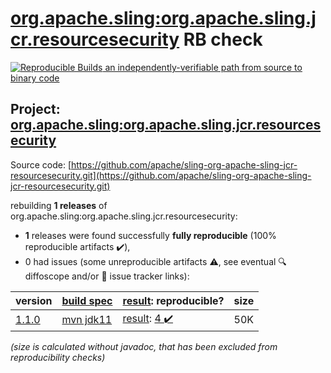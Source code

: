 [org.apache.sling:org.apache.sling.jcr.resourcesecurity](https://search.maven.org/artifact/org.apache.sling/org.apache.sling.jcr.resourcesecurity/) RB check
=======

[![Reproducible Builds](https://reproducible-builds.org/images/logos/rb.svg) an independently-verifiable path from source to binary code](https://reproducible-builds.org/)

## Project: [org.apache.sling:org.apache.sling.jcr.resourcesecurity](https://search.maven.org/artifact/org.apache.sling/org.apache.sling.jcr.resourcesecurity/)

Source code: [https://github.com/apache/sling-org-apache-sling-jcr-resourcesecurity.git](https://github.com/apache/sling-org-apache-sling-jcr-resourcesecurity.git)

rebuilding **1 releases** of org.apache.sling:org.apache.sling.jcr.resourcesecurity:
- **1** releases were found successfully **fully reproducible** (100% reproducible artifacts :heavy_check_mark:),
- 0 had issues (some unreproducible artifacts :warning:, see eventual :mag: diffoscope and/or :memo: issue tracker links):

| version | [build spec](/BUILDSPEC.md) | [result](https://reproducible-builds.org/docs/jvm/): reproducible? | size |
| -- | --------- | ------ | -- |
| [1.1.0](https://search.maven.org/artifact/org.apache.sling/org.apache.sling.jcr.resourcesecurity/1.1.0/pom) | [mvn jdk11](org.apache.sling.jcr.resourcesecurity-1.1.0.buildspec) | [result](org.apache.sling.jcr.resourcesecurity-1.1.0.buildinfo): [4 :heavy_check_mark: ](org.apache.sling.jcr.resourcesecurity-1.1.0.buildcompare) | 50K |

<i>(size is calculated without javadoc, that has been excluded from reproducibility checks)</i>
